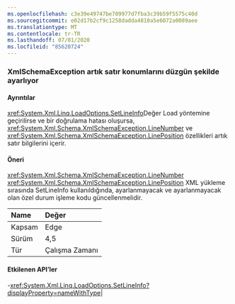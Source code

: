 ```yaml
---
ms.openlocfilehash: c3e39e49747be709977d7fba3c39b59f5575c40d
ms.sourcegitcommit: e02d17b2cf9c1258dadda4810a5e6072a0089aee
ms.translationtype: MT
ms.contentlocale: tr-TR
ms.lasthandoff: 07/01/2020
ms.locfileid: "85620724"
---
```

### <a name="xmlschemaexception-now-sets-line-positions-properly"></a>XmlSchemaException artık satır konumlarını düzgün şekilde ayarlıyor

#### <a name="details"></a>Ayrıntılar

<xref:System.Xml.Linq.LoadOptions.SetLineInfo>Değer Load yöntemine geçirilirse ve bir doğrulama hatası oluşursa, <xref:System.Xml.Schema.XmlSchemaException.LineNumber> ve <xref:System.Xml.Schema.XmlSchemaException.LinePosition> özellikleri artık satır bilgilerini içerir.

#### <a name="suggestion"></a>Öneri

<xref:System.Xml.Schema.XmlSchemaException.LineNumber> <xref:System.Xml.Schema.XmlSchemaException.LinePosition> XML yükleme sırasında SetLineInfo kullanıldığında, ayarlanmayacak ve ayarlanmayacak olan özel durum işleme kodu güncellenmelidir.

| Name    | Değer       |
|:--------|:------------|
| Kapsam   |Edge|
|Sürüm|4,5|
|Tür|Çalışma Zamanı

#### <a name="affected-apis"></a>Etkilenen API’ler

-<xref:System.Xml.Linq.LoadOptions.SetLineInfo?displayProperty=nameWithType></li></ul>|
